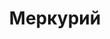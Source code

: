 --- 
title: "Меркурий" 
 
town: "Симферополь" 
tel: ["+38 0652 518900, +38 0652 547473"] 
address: "Россия, Республика Крым, г. Симферополь улица Чехова, д. 2" 
mail: "" 
--- 